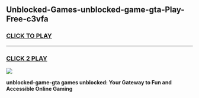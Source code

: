 
## Unblocked-Games-unblocked-game-gta-Play-Free-c3vfa
<h3>
<a href="https://premium76.site?title=unblocked-game-gta&ref=09A">CLICK TO PLAY</a></h3>
<hr>

<h3>
<a href="https://premium76.site?title=unblocked-game-gta&ref=09A">CLICK 2 PLAY</a>
  
</h3>

<a href="https://premium76.site?title=unblocked-game-gta&ref=09A"><img src="https://clearcache.store/games.png"></a>


**unblocked-game-gta games unblocked: Your Gateway to Fun and Accessible Online Gaming**
